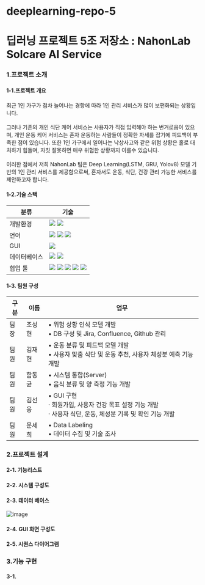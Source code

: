# deeplearning-repo-5
# 딥러닝 프로젝트 5조 저장소 : NahonLab Solcare AI Service

### 1.프로젝트 소개
#### 1-1.프로젝트 개요
최근 1인 가구가 점차 늘어나는 경향에 따라 1인 관리 서비스가 많이 보편화되는 상황입니다.</br></br>
그러나 기존의 개인 식단 케어 서비스는 사용자가 직접 입력해야 하는 번거로움이 있으며, 개인 운동 케어 서비스는 혼자 운동하는 사람들이 정확한 자세를 잡기에 피드백이 부족한 점이 있습니다.
또한 1인 가구에서 일어나는 낙상사고와 같은 위험 상황은 홀로 대처하기 힘들며, 자칫 잘못하면 매우 위험한 상황까지 이를수 있습니다.</br></br>
이러한 점에서 저희 NahonLab 팀은 Deep Learning(LSTM, GRU, Yolov8) 모델 기반의 1인 관리 서비스를 제공함으로써, 혼자서도 운동, 식단, 건강 관리 가능한 서비스를 제안하고자 합니다. </br>

#### 1-2.기술 스택
|분류|기술|
|---|---|
|개발환경|<img src="https://img.shields.io/badge/Linux-FCC624?style=for-the-badge&logo=linux&logoColor=white"/> <img src="https://img.shields.io/badge/Ubuntu-E95420?style=for-the-badge&logo=Ubuntu&logoColor=white"/>|
|언어|<img src="https://img.shields.io/badge/Tensorflow-FF6F00?style=for-the-badge&logo=Tensorflow&logoColor=white"/> <img src="https://img.shields.io/badge/Keras-D00000?style=for-the-badge&logo=keras&logoColor=white"/> <img src="https://img.shields.io/badge/Python-3776AB?style=for-the-badge&logo=Python&logoColor=white"/>|
|GUI|<img src="https://img.shields.io/badge/PYQT-41CD52?style=for-the-badge&logo=cplusplus&logoColor=white"/>|
|데이터베이스|<img src="https://img.shields.io/badge/MYSQL-4479A1?style=for-the-badge&logo=mysql&logoColor=white"/> <img src="https://img.shields.io/badge/amazon rds-527FFF?style=for-the-badge&logo=amazonrds&logoColor=white"/>|
|협업 툴|<img src="https://img.shields.io/badge/github-181717?style=for-the-badge&logo=github&logoColor=white"/> <img src="https://img.shields.io/badge/git-F05032?style=for-the-badge&logo=git&logoColor=white"/> <img src="https://img.shields.io/badge/confluence-172B4D?style=for-the-badge&logo=confluence&logoColor=white"/> <img src="https://img.shields.io/badge/jira-0052CC?style=for-the-badge&logo=jira&logoColor=white"/> <img src="https://img.shields.io/badge/slack-4A154B?style=for-the-badge&logo=slack&logoColor=white"/> |

#### 1-3. 팀원 구성
|구분|이름|업무|
|---|---|---|
|팀장|조성현|• 위험 상황 인식 모델 개발 <br/> • DB 구성 및 Jira, Confluence, Github 관리|
|팀원|김재현|• 운동 분류 및 피드백 모델 개발 <br/> • 사용자 맞춤 식단 및 운동 추천, 사용자 체성분 예측 기능 개발|
|팀원|함동균|• 시스템 통합(Server) <br/> • 음식 분류 및 양 측정 기능 개발|
|팀원|김선웅|• GUI 구현 <br/> · 회원가입, 사용자 건강 목표 설정 기능 개발 <br/> · 사용자 식단, 운동, 체성분 기록 및 확인 기능 개발 |
|팀원|문세희|• Data Labeling <br/> • 데이터 수집 및 기술 조사|

### 2.프로젝트 설계
#### 2-1. 기능리스트</br>

#### 2-2. 시스템 구성도</br>

#### 2-3. 데이터 베이스</br>
![image](https://github.com/user-attachments/assets/831ba3ec-e54a-4dec-982d-b7453a00e328)</br>

#### 2-4. GUI 화면 구성도</br>

#### 2-5. 시퀀스 다이어그램</br>



### 3.기능 구현
#### 3-1. </br>















